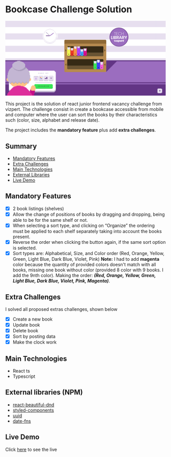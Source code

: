 # Bookcase Challenge Solution

![Cover](./screenshot/desktop.png)

This project is the solution of react junior frontend vacancy challenge from vizpert.
The challenge consist in create a bookcase accessible from mobile and computer where the user can sort the books by their characteristics such (color, size, alphabet and release date).

The project includes the **mandatory feature** plus add **extra challenges**.

## Summary

- [Mandatory Features](#mandatory-features)
- [Extra Challenges](#extra-challenges)
- [Main Technologies](#main-technologies)
- [External Libraries](#external-libraries-npm)
- [Live Demo](#live-demo)

## Mandatory Features

- [x] 2 book listings (shelves)
- [x] Allow the change of positions of books by dragging and dropping, being able to be for the same shelf or not.
- [x] When selecting a sort type, and clicking on “Organize” the ordering must be applied to each shelf separately taking into account the books present.
- [x] Reverse the order when clicking the button again, if the same sort option is selected.
- [x] Sort types are: Alphabetical, Size, and Color order
      (Red, Orange, Yellow, Green, Light Blue, Dark Blue, Violet, Pink)
      **Note:** I had to add **magenta** color because the quantity of provided colors doesn't match with all books, missing one book without color (provided 8 color with 9 books. I add the 9nth color). Making the order: **_(Red, Orange, Yellow, Green, Light Blue, Dark Blue, Violet, Pink, Magenta)_**.

## Extra Challenges

I solved all proposed extras challenges, shown below

- [x] Create a new book
- [x] Update book
- [x] Delete book
- [x] Sort by posting data
- [x] Make the clock work

## Main Technologies

- React ts
- Typescript

## External libraries (NPM)

- [react-beautiful-dnd](https://github.com/atlassian/react-beautiful-dnd)
- [styled-components](https://styled-components.com/)
- [uuid](https://github.com/uuidjs/uuid#readme)
- [date-fns](https://date-fns.org/)

## Live Demo

Click [here](https://bookcase.vercel.app/) to see the live
